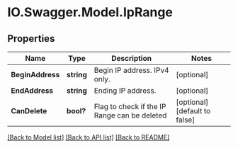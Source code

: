 # IO.Swagger.Model.IpRange
## Properties

Name | Type | Description | Notes
------------ | ------------- | ------------- | -------------
**BeginAddress** | **string** | Begin IP address. IPv4 only. | [optional] 
**EndAddress** | **string** | Ending IP address. | [optional] 
**CanDelete** | **bool?** | Flag to check if the IP Range can be deleted | [optional] [default to false]

[[Back to Model list]](../README.md#documentation-for-models) [[Back to API list]](../README.md#documentation-for-api-endpoints) [[Back to README]](../README.md)

